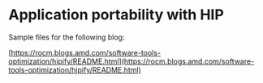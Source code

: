 # Application portability with HIP

Sample files for the following blog:

[https://rocm.blogs.amd.com/software-tools-optimization/hipify/README.html](https://rocm.blogs.amd.com/software-tools-optimization/hipify/README.html)

